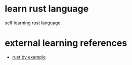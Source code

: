 # learn rust language
self learning rust language

# external learning references
 - [rust by example](https://doc.rust-lang.org/stable/rust-by-example/hello/print/print_display.html)
